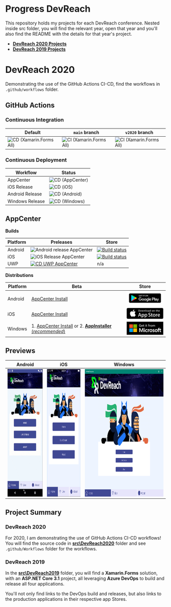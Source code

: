 # Progress DevReach

This repository holds my projects for each DevReach conference. Nested inside src folder, you will find the relevant year, open that year and you'll also find the README with the details for that year's project.

* [**DevReach 2020 Projects**](https://github.com/LanceMcCarthy/DevReachCompanion/tree/main/src/DevReach2020)
* [**DevReach 2019 Projects**](https://github.com/LanceMcCarthy/DevReachCompanion/tree/main/src/DevReach2019)

# DevReach 2020

Demonstrating the use of the GitHub Actions CI-CD, find the workflows in `.github/workflows` folder.

## GitHub Actions

### Continuous Integration

| Default  | `main` branch | `v2020` branch |
|----------|------|----------|
| ![CD (Xamarin.Forms All)](https://github.com/LanceMcCarthy/DevReachCompanion/workflows/CD%20(Xamarin.Forms%20All)/badge.svg) | ![CI (Xamarin.Forms All)](https://github.com/LanceMcCarthy/DevReachCompanion/workflows/CI%20(Xamarin.Forms%20All)/badge.svg?branch=main) | ![CI (Xamarin.Forms All)](https://github.com/LanceMcCarthy/DevReachCompanion/workflows/CI%20(Xamarin.Forms%20All)/badge.svg?branch=v2020) |

### Continuous Deployment

| Workflow | Status |
|----------|--------|
| AppCenter       | ![CD (AppCenter)](https://github.com/LanceMcCarthy/DevReachCompanion/workflows/CD%20(AppCenter)/badge.svg) |
| iOS Release     | ![CD (iOS)](https://github.com/LanceMcCarthy/DevReachCompanion/workflows/CD%20(iOS)/badge.svg) |
| Android Release | ![CD (Android)](https://github.com/LanceMcCarthy/DevReachCompanion/workflows/CD%20(Android)/badge.svg) |
| Windows Release | ![CD (Windows)](https://github.com/LanceMcCarthy/DevReachCompanion/workflows/CD%20(Windows)/badge.svg) |

## AppCenter

**Builds**

| Platform | Preleases | Store |
|----------|----------------|-------------------|
| Android  | ![Android release AppCenter](https://build.appcenter.ms/v0.1/apps/ef428033-8891-4add-95f2-7fc4f54c9923/branches/appcenter/badge) | [![Build status](https://build.appcenter.ms/v0.1/apps/ef428033-8891-4add-95f2-7fc4f54c9923/branches/release-android/badge)](https://appcenter.ms) |
| iOS  | ![iOS Release AppCenter](https://build.appcenter.ms/v0.1/apps/a01fbcb4-c5b2-48d3-87fa-79ae2bf9a1b7/branches/appcenter/badge) | [![Build status](https://build.appcenter.ms/v0.1/apps/a01fbcb4-c5b2-48d3-87fa-79ae2bf9a1b7/branches/release-ios/badge)](https://appcenter.ms) |
| UWP |  [![CD UWP AppCenter](https://build.appcenter.ms/v0.1/apps/0915d3ca-e6c5-4b9c-b932-3ab15d014a40/branches/appcenter/badge)](https://appcenter.ms) | n/a |

**Distributions**

| Platform   | Beta      | Store      |
|------------|-----------|------------|
| Android    |  [AppCenter Install](install.appcenter.ms/users/lance-mccarthy-1uw5/apps/devreach-2020-android/distribution_groups/testers) | <a href='http://play.google.com/store/apps/details?id=com.LancelotSoftware.DevReachCompanion'><img alt='Get it on Google Play' src='.images/StoreBadges/GooglePlayBadge.png' width='150'/></a>     |
| iOS        |  [AppCenter Install](install.appcenter.ms/users/lance-mccarthy-1uw5/apps/devreach-2020-ios/distribution_groups/testers) | <a href='https://apps.apple.com/us/app/devreach-companion/id1483349010?ls=1'><img alt='Get it on App Store' src='.images/StoreBadges/AppleAppStoreBadge.svg' width='150'/></a> |
| Windows | 1. [AppCenter Install](install.appcenter.ms/users/lance-mccarthy-1uw5/apps/devreach-2020-uwp/distribution_groups/testers) or  2. [**AppInstaller** (*recommended*)](https://dvlup.blob.core.windows.net/general-app-files/Installers/DevReachCompanion/index.html) | <a href='//www.microsoft.com/store/apps/9MZNMK3MPV8R?cid=storebadge&ocid=badge'><img src='.images/StoreBadges/MsftStoreBadge_Large.png' alt='Get it on Microsoft Store' width='150'/></a> |

## Previews

| Android  | iOS                                      | Windows  |
|----------|------------------------------------------|----------|
| <img src=".images/Screenshots/Android_Home.png" alt="drawing" height="400" /> | <img src=".images/Screenshots/iOS_Home.png" alt="drawing" height="400"/> | <img src=".images/Screenshots/Windows_Home.png" alt="drawing" height="400"/> |

## Project Summary

### DevReach 2020

For 2020, I am demonstrating the use of GitHub Actions CI-CD workflows! You will find the source code in [**src\DevReach2020**](https://github.com/LanceMcCarthy/DevReachCompanion/tree/main/src/DevReach2020) folder and see `.github/Workflows` folder for the workflows.

### DevReach 2019

In the [**src\DevReach2019**](https://github.com/LanceMcCarthy/DevReachCompanion/tree/main/src/DevReach2019) folder, you will find a **Xamarin.Forms** solution, with an **ASP.NET Core 3.1** project, all leveraging **Azure DevOps** to build and release all four applications.

You'll not only find links to the DevOps build and releases, but also links to the production applications in their respective app Stores.
